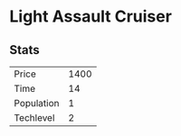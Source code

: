 # Light Assault Cruiser

## Stats

<table>
    <tr>
        <td>Price</td>
        <td>1400</td>
    </tr>
    <tr>
        <td>Time</td>
        <td>14</td>
    </tr>
    <tr>
        <td>Population</td>
        <td>1</td>
    </tr>
    <tr>
        <td>Techlevel</td>
        <td>2</td>
    </tr>
</table>

